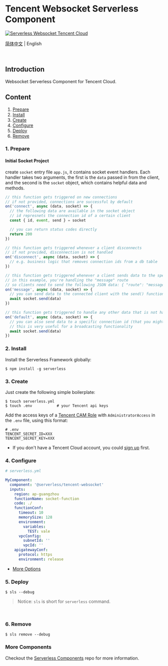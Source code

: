 # Tencent Websocket Serverless Component

[![Serverless Websocket Tencent Cloud](https://img.serverlesscloud.cn/2020210/1581351457765-WebSocket_%E9%95%BF.png)](http://serverless.com)

[简体中文](https://github.com/serverless-components/tencent-websocket/tree/master/README.md) | English

&nbsp;

## Introduction

Websocket Serverless Component for Tencent Cloud.

## Content

1. [Prepare](#1-prepare)
2. [Install](#2-install)
3. [Create](#3-create)
4. [Configure](#4-configure)
5. [Deploy](#5-deploy)
6. [Remove](#6-Remove)

### 1. Prepare

#### Initial Socket Project

create `socket` entry file `app.js`, it contains socket event handlers. Each handler takes two arguments, the first is the `data` passed in from the client, and the second is the `socket` object, which contains helpful data and methods.

```js
// this function gets triggered on new connections
// if not provided, connections are successful by default
on('connect', async (data, socket) => {
  // the following data are available in the socket object
  // id represnets the connection id of a certain client
  const { id, event, send } = socket

  // you can return status codes directly
  return 200
})

// this function gets triggered whenever a client disconnects
// if not provided, disconnection is not handled
on('disconnect', async (data, socket) => {
  // e.g. business logic that removes connection ids from a db table
})

// this function gets triggered whenever a client sends data to the specified route
// in this example, you're handling the "message" route
// so clients need to send the following JSON data: { "route": "message", "data": { "foo": "bar" } }
on('message', async (data, socket) => {
  // you can send data to the connected client with the send() function
  await socket.send(data)
})

// this function gets triggered to handle any other data that is not handled above
on('default', async (data, socket) => {
  // you can also send data to a specific connection id (that you might have saved in a table)
  // this is very useful for a broadcasting functionality
  await socket.send(data)
})
```

### 2. Install

Install the Serverless Framework globally:

```shell
$ npm install -g serverless
```

### 3. Create

Just create the following simple boilerplate:

```shell
$ touch serverless.yml
$ touch .env           # your Tencent api keys
```

Add the access keys of a [Tencent CAM Role](https://console.cloud.tencent.com/cam/capi) with `AdministratorAccess` in the `.env` file, using this format:

```
# .env
TENCENT_SECRET_ID=XXX
TENCENT_SECRET_KEY=XXX
```

- If you don't have a Tencent Cloud account, you could [sign up](https://intl.cloud.tencent.com/register) first.

### 4. Configure

```yml
# serverless.yml

MyComponent:
  component: '@serverless/tencent-websocket'
  inputs:
    region: ap-guangzhou
    functionName: socket-function
    code: ./
    functionConf:
      timeout: 10
      memorySize: 128
      environment:
        variables:
          TEST: vale
      vpcConfig:
        subnetId: ''
        vpcId: ''
    apigatewayConf:
      protocol: https
      environment: release
```

- [More Options](https://github.com/serverless-components/tencent-websocket/tree/master/docs/configure.md)

### 5. Deploy

```shell
$ sls --debug
```

> Notice: `sls` is short for `serverless` command.

&nbsp;

### 6. Remove

```shell
$ sls remove --debug
```

### More Components

Checkout the [Serverless Components](https://github.com/serverless/components) repo for more information.
